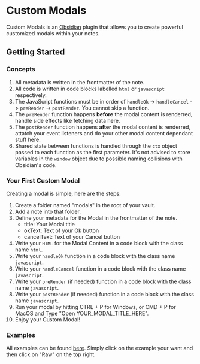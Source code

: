 # Custom Modals
Custom Modals is an [Obsidian](https://obsidian.md/) plugin that allows you to create powerful customized modals within your notes.

## Getting Started
### Concepts
1. All metadata is written in the frontmatter of the note.
2. All code is written in code blocks labelled `html` or `javascript` respectively.
3. The JavaScript functions must be in order of `handleOk` -> `handleCancel` -> `preRender` -> `postRender`. You cannot skip a function.
4. The `preRender` function happens **before** the modal content is renderred, handle side effects like fetching data here.
5. The `postRender` function happens **after** the modal content is renderred, attatch your event listeners and do your other modal content dependant stuff here.
6. Shared state between functions is handled through the `ctx` object passed to each function as the first parameter. It's not advised to store variables in the `window` object due to possible naming collisions with Obsidian's code.

### Your First Custom Modal
Creating a modal is simple, here are the steps:
1. Create a folder named "modals" in the root of your vault.
2. Add a note into that folder.
3. Define your metadata for the Modal in the frontmatter of the note.
	- title: Your Modal title
	- okText: Text of your Ok button
	- cancelText: Text of your Cancel button
4. Write your `HTML` for the Modal Content in a code block with the class name `html`.
5. Write your `handleOk` function in a code block with the class name `javascript`.
6. Write your `handleCancel` function in a code block with the class name `javascript`.
7. Write your `preRender` (if needed) function in a code block with the class name `javascript`.
8. Write your `postRender` (if needed) function in a code block with the class name `javascript`.
9. Run your modal by hitting CTRL + P for Windows, or CMD + P for MacOS and Type "Open YOUR_MODAL_TITLE_HERE".
10. Enjoy your Custom Modal!

### Examples
All examples can be found [here](https://github.com/helloitsian/custom-modals-obsidian/tree/master/examples).
Simply click on the example your want and then click on "Raw" on the top right.
